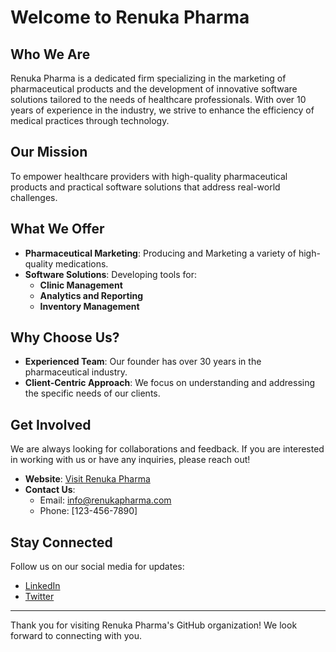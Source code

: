 # Welcome to Renuka Pharma

## Who We Are

Renuka Pharma is a dedicated firm specializing in the marketing of pharmaceutical products and the development of innovative software solutions tailored to the needs of healthcare professionals. With over 10 years of experience in the industry, we strive to enhance the efficiency of medical practices through technology.

## Our Mission

To empower healthcare providers with high-quality pharmaceutical products and practical software solutions that address real-world challenges.

## What We Offer

- **Pharmaceutical Marketing**: Producing and Marketing a variety of high-quality medications.
- **Software Solutions**: Developing tools for:
  - **Clinic Management**
  - **Analytics and Reporting**
  - **Inventory Management**

## Why Choose Us?

- **Experienced Team**: Our founder has over 30 years in the pharmaceutical industry.
- **Client-Centric Approach**: We focus on understanding and addressing the specific needs of our clients.

## Get Involved

We are always looking for collaborations and feedback. If you are interested in working with us or have any inquiries, please reach out!

- **Website**: [Visit Renuka Pharma](https://www.renukapharma.com) <!-- Replace with actual website -->
- **Contact Us**: 
  - Email: [info@renukapharma.com](mailto:info@renukapharma.com)
  - Phone: [123-456-7890] <!-- Replace with actual phone number -->

## Stay Connected

Follow us on our social media for updates:

- [LinkedIn](https://www.linkedin.com/company/renukapharma) <!-- Replace with actual link -->
- [Twitter](https://twitter.com/renukapharma) <!-- Replace with actual link -->

---

Thank you for visiting Renuka Pharma's GitHub organization! We look forward to connecting with you.
